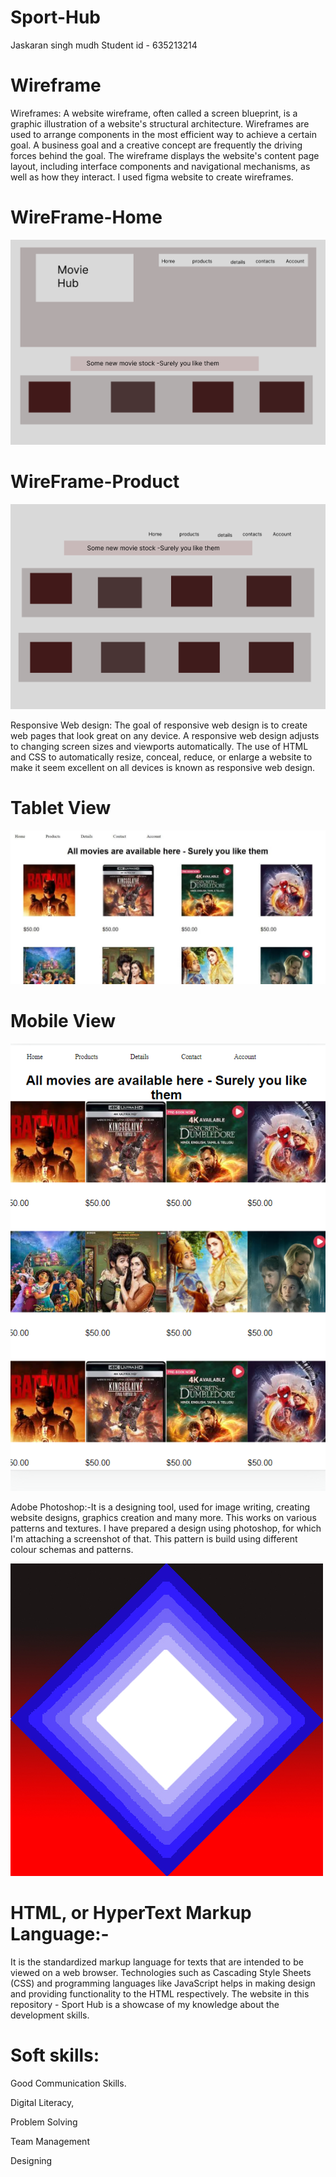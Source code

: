 # Sport-Hub
Jaskaran singh mudh
Student id - 635213214
# Wireframe
Wireframes: A website wireframe, often called a screen blueprint, is a graphic illustration of a website's structural architecture. Wireframes are used to arrange components in the most efficient way to achieve a certain goal. A business goal and a creative concept are frequently the driving forces behind the goal. The wireframe displays the website's content page layout, including interface components and navigational mechanisms, as well as how they interact. I used figma website to create wireframes.

# WireFrame-Home
![Alt text](./Home-wireframe.png?raw=true "Title")
# WireFrame-Product
![Alt text](./Product-wireframe.png?raw=true "Title")


Responsive Web design: The goal of responsive web design is to create web pages that look great on any device. A responsive web design adjusts to changing screen sizes and viewports automatically. The use of HTML and CSS to automatically resize, conceal, reduce, or enlarge a website to make it seem excellent on all devices is known as responsive web design.
# Tablet View
![Alt text](./screenshot-2.png?raw=true "Title")
# Mobile View
![Alt text](./screenshot-1.png?raw=true "Title")

Adobe Photoshop:-It is a  designing tool, used for image writing, creating website designs, graphics creation and many more. This works on various patterns and textures. I have prepared a design using photoshop, for which I'm attaching a screenshot of that. This pattern is build using different colour schemas and patterns.

![Alt text](./design.jpeg?raw=true "Title")

# HTML, or HyperText Markup Language:- 

It is the standardized markup language for texts that are intended to be viewed on a web browser. Technologies such as Cascading Style Sheets (CSS) and programming languages like JavaScript helps in making design and providing functionality to the HTML respectively. The website in this repository - Sport Hub is a showcase of my knowledge about the development skills.

# Soft skills:

Good Communication Skills. 

Digital Literacy,

Problem Solving 

Team Management 

Designing 
